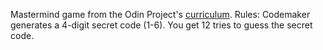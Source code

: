 Mastermind game from the Odin Project's [curriculum](http://www.theodinproject.com/courses/ruby-programming/lessons/oop?ref=lnav).
Rules: 
Codemaker generates a 4-digit secret code (1-6).
You get 12 tries to guess the secret code.
